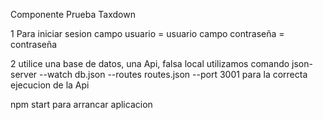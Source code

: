 Componente Prueba Taxdown

1 Para iniciar sesion campo usuario = usuario campo  contraseña = contraseña

2 utilice una base de datos, una Api, falsa local utilizamos comando json-server --watch db.json --routes routes.json --port 3001
para la correcta ejecucion de la Api

npm start para arrancar aplicacion
